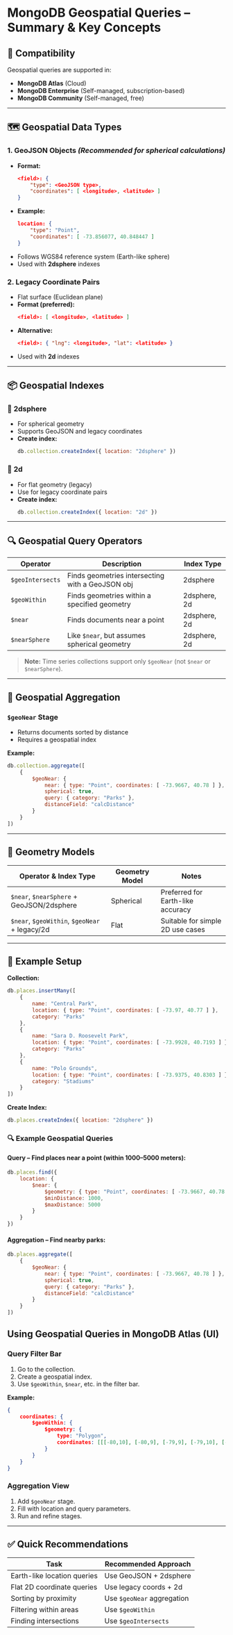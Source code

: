 # MongoDB Geospatial Queries – Summary & Key Concepts

## 🔧 Compatibility

Geospatial queries are supported in:
- **MongoDB Atlas** (Cloud)
- **MongoDB Enterprise** (Self-managed, subscription-based)
- **MongoDB Community** (Self-managed, free)

---

## 🗺️ Geospatial Data Types

### 1. **GeoJSON Objects** *(Recommended for spherical calculations)*
- **Format:**
    ```json
    <field>: {
        "type": <GeoJSON type>,
        "coordinates": [ <longitude>, <latitude> ]
    }
    ```
- **Example:**
    ```json
    location: {
        "type": "Point",
        "coordinates": [ -73.856077, 40.848447 ]
    }
    ```
- Follows WGS84 reference system (Earth-like sphere)
- Used with **2dsphere** indexes

### 2. **Legacy Coordinate Pairs**
- Flat surface (Euclidean plane)
- **Format (preferred):**
    ```json
    <field>: [ <longitude>, <latitude> ]
    ```
- **Alternative:**
    ```json
    <field>: { "lng": <longitude>, "lat": <latitude> }
    ```
- Used with **2d** indexes

---

## 📦 Geospatial Indexes

### 🧭 **2dsphere**
- For spherical geometry
- Supports GeoJSON and legacy coordinates
- **Create index:**
    ```js
    db.collection.createIndex({ location: "2dsphere" })
    ```

### 🔲 **2d**
- For flat geometry (legacy)
- Use for legacy coordinate pairs
- **Create index:**
    ```js
    db.collection.createIndex({ location: "2d" })
    ```

---

## 🔍 Geospatial Query Operators

| Operator        | Description                                      | Index Type         |
|-----------------|--------------------------------------------------|--------------------|
| `$geoIntersects`| Finds geometries intersecting with a GeoJSON obj | 2dsphere           |
| `$geoWithin`    | Finds geometries within a specified geometry     | 2dsphere, 2d       |
| `$near`         | Finds documents near a point                     | 2dsphere, 2d       |
| `$nearSphere`   | Like `$near`, but assumes spherical geometry     | 2dsphere, 2d       |

> **Note:** Time series collections support only `$geoNear` (not `$near` or `$nearSphere`).

---

## 🧪 Geospatial Aggregation

### `$geoNear` Stage
- Returns documents sorted by distance
- Requires a geospatial index

**Example:**
```js
db.collection.aggregate([
    {
        $geoNear: {
            near: { type: "Point", coordinates: [ -73.9667, 40.78 ] },
            spherical: true,
            query: { category: "Parks" },
            distanceField: "calcDistance"
        }
    }
])
```

---

## 🧠 Geometry Models

| Operator & Index Type                | Geometry Model | Notes                        |
|--------------------------------------|---------------|------------------------------|
| `$near`, `$nearSphere` + GeoJSON/2dsphere | Spherical      | Preferred for Earth-like accuracy |
| `$near`, `$geoWithin`, `$geoNear` + legacy/2d | Flat           | Suitable for simple 2D use cases  |

---

## 🧪 Example Setup

**Collection:**
```js
db.places.insertMany([
    {
        name: "Central Park",
        location: { type: "Point", coordinates: [ -73.97, 40.77 ] },
        category: "Parks"
    },
    {
        name: "Sara D. Roosevelt Park",
        location: { type: "Point", coordinates: [ -73.9928, 40.7193 ] },
        category: "Parks"
    },
    {
        name: "Polo Grounds",
        location: { type: "Point", coordinates: [ -73.9375, 40.8303 ] },
        category: "Stadiums"
    }
])
```

**Create Index:**
```js
db.places.createIndex({ location: "2dsphere" })
```

### 🔍 Example Geospatial Queries

#### **Query – Find places near a point (within 1000–5000 meters):**
```js
db.places.find({
    location: {
        $near: {
            $geometry: { type: "Point", coordinates: [ -73.9667, 40.78 ] },
            $minDistance: 1000,
            $maxDistance: 5000
        }
    }
})
```

#### **Aggregation – Find nearby parks:**
```js
db.places.aggregate([
    {
        $geoNear: {
            near: { type: "Point", coordinates: [ -73.9667, 40.78 ] },
            spherical: true,
            query: { category: "Parks" },
            distanceField: "calcDistance"
        }
    }
])
```

## Using Geospatial Queries in MongoDB Atlas (UI)

### Query Filter Bar

1. Go to the collection.
2. Create a geospatial index.
3. Use `$geoWithin`, `$near`, etc. in the filter bar.

**Example:**
```json
{
    coordinates: {
        $geoWithin: {
            $geometry: {
                type: "Polygon",
                coordinates: [[[-80,10], [-80,9], [-79,9], [-79,10], [-80,10]]]
            }
        }
    }
}
```

### Aggregation View

1. Add `$geoNear` stage.
2. Fill with location and query parameters.
3. Run and refine stages.

---

## ✅ Quick Recommendations

| Task                       | Recommended Approach           |
|----------------------------|-------------------------------|
| Earth-like location queries| Use GeoJSON + 2dsphere        |
| Flat 2D coordinate queries | Use legacy coords + 2d        |
| Sorting by proximity       | Use `$geoNear` aggregation    |
| Filtering within areas     | Use `$geoWithin`              |
| Finding intersections      | Use `$geoIntersects`          |
